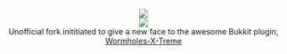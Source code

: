<div align="center">
<img src="http://i1279.photobucket.com/albums/y523/textcraft/Jan%202015%20-%204/efbeb7161a01272d77b928c11aaa7c8dafc43cd8da39a3ee5e6b4b0d3255bfef95601890afd80709da39a3ee5e6b4b0d3255bfef95601890afd80709e0eb7f459c1e8c372a01_zps83f4e729.png"></img>
<br>
<img src="http://www.yogaflight.com/images/hor_rule.jpg"></img>
<br>
Unofficial fork inititiated to give a new face to the awesome Bukkit plugin, <a href="https://github.com/Wormhole-X-Treme/Wormhole-X-Treme">Wormholes-X-Treme</a>
<br>
</div>
